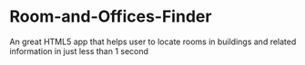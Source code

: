 Room-and-Offices-Finder
=======================

An great HTML5 app that helps user to locate rooms in buildings and related information in just less than 1 second
